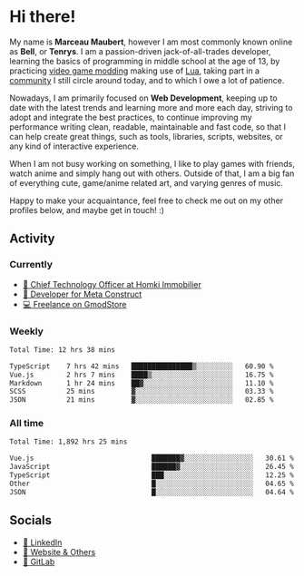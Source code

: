 # Hi there!

My name is **Marceau Maubert**, however I am most commonly known online as **Bell**, or **Tenrys**. I am a passion-driven jack-of-all-trades developer, learning the basics of programming in middle school at the age of 13, by practicing [video game modding](https://garrysmod.com) making use of [Lua](https://lua.org), taking part in a [community](https://metastruct.net) I still circle around today, and to which I owe a lot of patience.

Nowadays, I am primarily focused on **Web Development**, keeping up to date with the latest trends and learning more and more each day, striving to adopt  and integrate the best practices, to continue improving my performance writing clean, readable, maintainable and fast code, so that I can help create great things, such as tools, libraries, scripts, websites, or any kind of interactive experience.

When I am not busy working on something, I like to play games with friends, watch anime and simply hang out with others. Outside of that, I am a big fan of everything cute, game/anime related art, and varying genres of music.

Happy to make your acquaintance, feel free to check me out on my other profiles below, and maybe get in touch! :)

## Activity

### Currently

- [🏢 Chief Technology Officer at Homki Immobilier](https://homki-immobilier.com)
- [🎈 Developer for Meta Construct](https://metastruct.net)
- [💻 Freelance on GmodStore](https://www.gmodstore.com/users/Tenrys)

### Weekly
<!--START_SECTION:wakaWeekly-->

```txt
Total Time: 12 hrs 38 mins

TypeScript    7 hrs 42 mins   ███████████████▒░░░░░░░░░   60.90 %
Vue.js        2 hrs 7 mins    ████▒░░░░░░░░░░░░░░░░░░░░   16.75 %
Markdown      1 hr 24 mins    ██▓░░░░░░░░░░░░░░░░░░░░░░   11.10 %
SCSS          25 mins         ▓░░░░░░░░░░░░░░░░░░░░░░░░   03.33 %
JSON          21 mins         ▓░░░░░░░░░░░░░░░░░░░░░░░░   02.85 %
```

<!--END_SECTION:wakaWeekly-->

### All time
<!--START_SECTION:wakaTotal-->

```txt
Total Time: 1,892 hrs 25 mins

Vue.js                             ███████▓░░░░░░░░░░░░░░░░░   30.61 %
JavaScript                         ██████▓░░░░░░░░░░░░░░░░░░   26.45 %
TypeScript                         ███░░░░░░░░░░░░░░░░░░░░░░   12.25 %
Other                              █░░░░░░░░░░░░░░░░░░░░░░░░   04.65 %
JSON                               █░░░░░░░░░░░░░░░░░░░░░░░░   04.64 %
```

<!--END_SECTION:wakaTotal-->

## Socials

- [👔 LinkedIn](https://www.linkedin.com/in/marceau-maubert)
- [🔗 Website & Others](https://bell.moe)
- [🦊 GitLab](https://gitlab.com/Tenrys)
